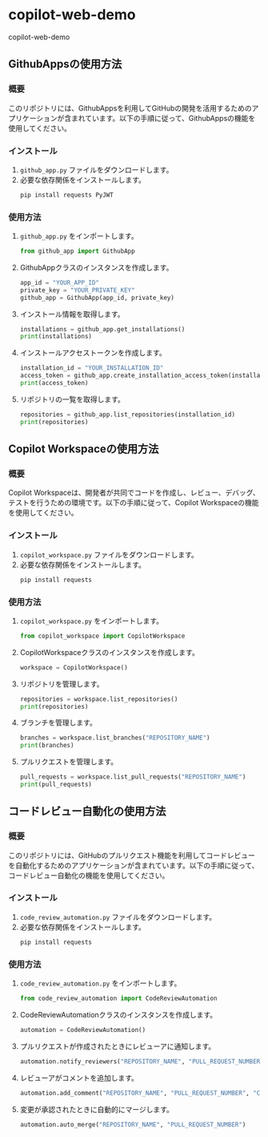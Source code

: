 # copilot-web-demo
copilot-web-demo

## GithubAppsの使用方法

### 概要
このリポジトリには、GithubAppsを利用してGitHubの開発を活用するためのアプリケーションが含まれています。以下の手順に従って、GithubAppsの機能を使用してください。

### インストール
1. `github_app.py` ファイルをダウンロードします。
2. 必要な依存関係をインストールします。
   ```bash
   pip install requests PyJWT
   ```

### 使用方法
1. `github_app.py` をインポートします。
   ```python
   from github_app import GithubApp
   ```

2. GithubAppクラスのインスタンスを作成します。
   ```python
   app_id = "YOUR_APP_ID"
   private_key = "YOUR_PRIVATE_KEY"
   github_app = GithubApp(app_id, private_key)
   ```

3. インストール情報を取得します。
   ```python
   installations = github_app.get_installations()
   print(installations)
   ```

4. インストールアクセストークンを作成します。
   ```python
   installation_id = "YOUR_INSTALLATION_ID"
   access_token = github_app.create_installation_access_token(installation_id)
   print(access_token)
   ```

5. リポジトリの一覧を取得します。
   ```python
   repositories = github_app.list_repositories(installation_id)
   print(repositories)
   ```

## Copilot Workspaceの使用方法

### 概要
Copilot Workspaceは、開発者が共同でコードを作成し、レビュー、デバッグ、テストを行うための環境です。以下の手順に従って、Copilot Workspaceの機能を使用してください。

### インストール
1. `copilot_workspace.py` ファイルをダウンロードします。
2. 必要な依存関係をインストールします。
   ```bash
   pip install requests
   ```

### 使用方法
1. `copilot_workspace.py` をインポートします。
   ```python
   from copilot_workspace import CopilotWorkspace
   ```

2. CopilotWorkspaceクラスのインスタンスを作成します。
   ```python
   workspace = CopilotWorkspace()
   ```

3. リポジトリを管理します。
   ```python
   repositories = workspace.list_repositories()
   print(repositories)
   ```

4. ブランチを管理します。
   ```python
   branches = workspace.list_branches("REPOSITORY_NAME")
   print(branches)
   ```

5. プルリクエストを管理します。
   ```python
   pull_requests = workspace.list_pull_requests("REPOSITORY_NAME")
   print(pull_requests)
   ```

## コードレビュー自動化の使用方法

### 概要
このリポジトリには、GitHubのプルリクエスト機能を利用してコードレビューを自動化するためのアプリケーションが含まれています。以下の手順に従って、コードレビュー自動化の機能を使用してください。

### インストール
1. `code_review_automation.py` ファイルをダウンロードします。
2. 必要な依存関係をインストールします。
   ```bash
   pip install requests
   ```

### 使用方法
1. `code_review_automation.py` をインポートします。
   ```python
   from code_review_automation import CodeReviewAutomation
   ```

2. CodeReviewAutomationクラスのインスタンスを作成します。
   ```python
   automation = CodeReviewAutomation()
   ```

3. プルリクエストが作成されたときにレビューアに通知します。
   ```python
   automation.notify_reviewers("REPOSITORY_NAME", "PULL_REQUEST_NUMBER")
   ```

4. レビューアがコメントを追加します。
   ```python
   automation.add_comment("REPOSITORY_NAME", "PULL_REQUEST_NUMBER", "COMMENT")
   ```

5. 変更が承認されたときに自動的にマージします。
   ```python
   automation.auto_merge("REPOSITORY_NAME", "PULL_REQUEST_NUMBER")
   ```

